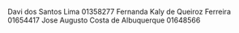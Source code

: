 Davi dos Santos Lima 01358277
Fernanda Kaly de Queiroz Ferreira 01654417
Jose Augusto Costa de Albuquerque 01648566
